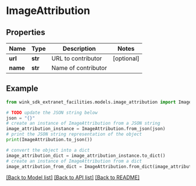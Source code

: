 # ImageAttribution


## Properties

Name | Type | Description | Notes
------------ | ------------- | ------------- | -------------
**url** | **str** | URL to contributor | [optional] 
**name** | **str** | Name of contributor | 

## Example

```python
from wink_sdk_extranet_facilities.models.image_attribution import ImageAttribution

# TODO update the JSON string below
json = "{}"
# create an instance of ImageAttribution from a JSON string
image_attribution_instance = ImageAttribution.from_json(json)
# print the JSON string representation of the object
print(ImageAttribution.to_json())

# convert the object into a dict
image_attribution_dict = image_attribution_instance.to_dict()
# create an instance of ImageAttribution from a dict
image_attribution_from_dict = ImageAttribution.from_dict(image_attribution_dict)
```
[[Back to Model list]](../README.md#documentation-for-models) [[Back to API list]](../README.md#documentation-for-api-endpoints) [[Back to README]](../README.md)


